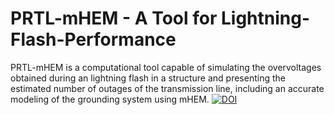 # PRTL-mHEM - A Tool for Lightning-Flash-Performance 
PRTL-mHEM is a computational tool capable of simulating the overvoltages obtained during an lightning flash in a structure and presenting the estimated number of outages of the transmission line, including an accurate modeling of the grounding system using mHEM.
<a href="https://doi.org/10.5281/zenodo.3924693"><img src="https://zenodo.org/badge/DOI/10.5281/zenodo.3924693.svg" alt="DOI"></a>

